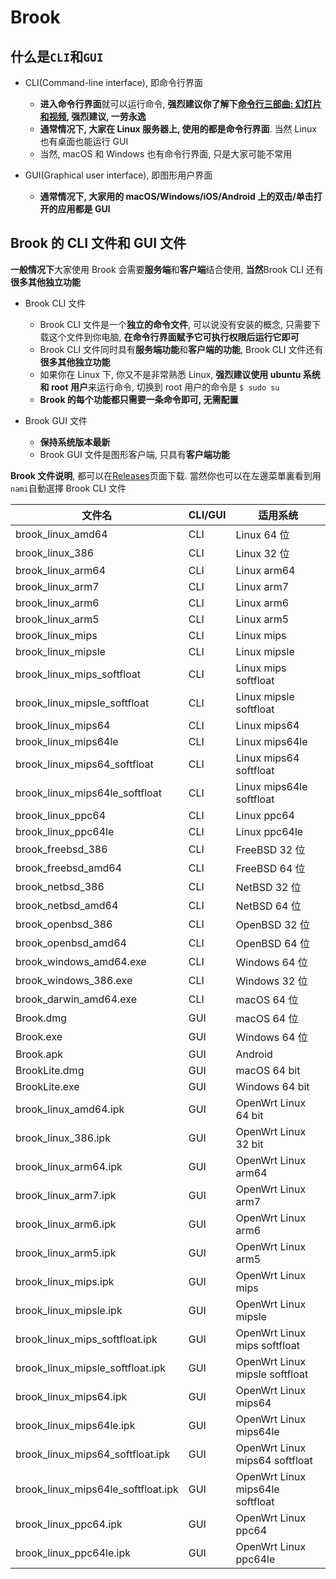 # Brook

## 什么是`CLI`和`GUI`

-   CLI(Command-line interface), 即命令行界面

    -   **进入命令行界面**就可以运行命令, **强烈建议你了解下[命令行三部曲: 幻灯片和视频](https://talks.txthinking.com/), 强烈建议, 一劳永逸**
    -   **通常情况下, 大家在 Linux 服务器上, 使用的都是命令行界面**. 当然 Linux 也有桌面也能运行 GUI
    -   当然, macOS 和 Windows 也有命令行界面, 只是大家可能不常用

-   GUI(Graphical user interface), 即图形用户界面

    -   **通常情况下, 大家用的 macOS/Windows/iOS/Android 上的双击/单击打开的应用都是 GUI**

## Brook 的 CLI 文件和 GUI 文件

**一般情况下**大家使用 Brook 会需要**服务端**和**客户端**结合使用, **当然**Brook CLI 还有**很多其他独立功能**

-   Brook CLI 文件

    -   Brook CLI 文件是一个**独立的命令文件**, 可以说没有安装的概念, 只需要下载这个文件到你电脑, **在命令行界面赋予它可执行权限后运行它即可**
    -   Brook CLI 文件同时具有**服务端功能**和**客户端的功能**, Brook CLI 文件还有**很多其他独立功能**
    -   如果你在 Linux 下, 你又不是非常熟悉 Linux, **强烈建议使用 ubuntu 系统和 root 用户**来运行命令, 切换到 root 用户的命令是 `$ sudo su`
    -   **Brook 的每个功能都只需要一条命令即可, 无需配置**

-   Brook GUI 文件

    -   **保持系统版本最新**
    -   Brook GUI 文件是图形客户端, 只具有**客户端功能**

**Brook 文件说明**, 都可以在[Releases](https://github.com/txthinking/brook/releases)页面下载. 當然你也可以在左邊菜單裏看到用`nami`自動選擇 Brook CLI 文件

| 文件名                             | CLI/GUI | 适用系统                         |
| ---------------------------------- | ------- | -------------------------------- |
| brook_linux_amd64                  | CLI     | Linux 64 位                      |
| brook_linux_386                    | CLI     | Linux 32 位                      |
| brook_linux_arm64                  | CLI     | Linux arm64                      |
| brook_linux_arm7                   | CLI     | Linux arm7                       |
| brook_linux_arm6                   | CLI     | Linux arm6                       |
| brook_linux_arm5                   | CLI     | Linux arm5                       |
| brook_linux_mips                   | CLI     | Linux mips                       |
| brook_linux_mipsle                 | CLI     | Linux mipsle                     |
| brook_linux_mips_softfloat         | CLI     | Linux mips softfloat             |
| brook_linux_mipsle_softfloat       | CLI     | Linux mipsle softfloat           |
| brook_linux_mips64                 | CLI     | Linux mips64                     |
| brook_linux_mips64le               | CLI     | Linux mips64le                   |
| brook_linux_mips64_softfloat       | CLI     | Linux mips64 softfloat           |
| brook_linux_mips64le_softfloat     | CLI     | Linux mips64le softfloat         |
| brook_linux_ppc64                  | CLI     | Linux ppc64                      |
| brook_linux_ppc64le                | CLI     | Linux ppc64le                    |
| brook_freebsd_386                  | CLI     | FreeBSD 32 位                    |
| brook_freebsd_amd64                | CLI     | FreeBSD 64 位                    |
| brook_netbsd_386                   | CLI     | NetBSD 32 位                     |
| brook_netbsd_amd64                 | CLI     | NetBSD 64 位                     |
| brook_openbsd_386                  | CLI     | OpenBSD 32 位                    |
| brook_openbsd_amd64                | CLI     | OpenBSD 64 位                    |
| brook_windows_amd64.exe            | CLI     | Windows 64 位                    |
| brook_windows_386.exe              | CLI     | Windows 32 位                    |
| brook_darwin_amd64.exe             | CLI     | macOS 64 位                      |
| Brook.dmg                          | GUI     | macOS 64 位                      |
| Brook.exe                          | GUI     | Windows 64 位                    |
| Brook.apk                          | GUI     | Android                          |
| BrookLite.dmg                      | GUI     | macOS 64 bit                     |
| BrookLite.exe                      | GUI     | Windows 64 bit                   |
| brook_linux_amd64.ipk              | GUI     | OpenWrt Linux 64 bit             |
| brook_linux_386.ipk                | GUI     | OpenWrt Linux 32 bit             |
| brook_linux_arm64.ipk              | GUI     | OpenWrt Linux arm64              |
| brook_linux_arm7.ipk               | GUI     | OpenWrt Linux arm7               |
| brook_linux_arm6.ipk               | GUI     | OpenWrt Linux arm6               |
| brook_linux_arm5.ipk               | GUI     | OpenWrt Linux arm5               |
| brook_linux_mips.ipk               | GUI     | OpenWrt Linux mips               |
| brook_linux_mipsle.ipk             | GUI     | OpenWrt Linux mipsle             |
| brook_linux_mips_softfloat.ipk     | GUI     | OpenWrt Linux mips softfloat     |
| brook_linux_mipsle_softfloat.ipk   | GUI     | OpenWrt Linux mipsle softfloat   |
| brook_linux_mips64.ipk             | GUI     | OpenWrt Linux mips64             |
| brook_linux_mips64le.ipk           | GUI     | OpenWrt Linux mips64le           |
| brook_linux_mips64_softfloat.ipk   | GUI     | OpenWrt Linux mips64 softfloat   |
| brook_linux_mips64le_softfloat.ipk | GUI     | OpenWrt Linux mips64le softfloat |
| brook_linux_ppc64.ipk              | GUI     | OpenWrt Linux ppc64              |
| brook_linux_ppc64le.ipk            | GUI     | OpenWrt Linux ppc64le            |
